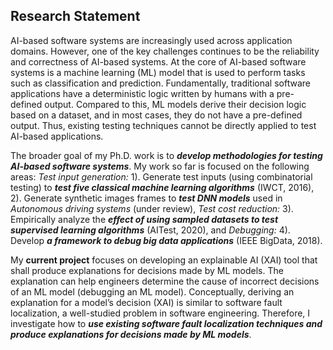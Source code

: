 ## Research Statement
  AI-based software systems are increasingly used across application domains. However, one of the key challenges continues to be the reliability and correctness of AI-based systems. At the core of AI-based software systems is a machine learning (ML) model that is used to perform tasks such as classification and prediction. Fundamentally, traditional software applications have a deterministic logic written by humans with a pre-defined output. Compared to this, ML models derive their decision logic based on a dataset, and in most cases, they do not have a pre-defined output. Thus, existing testing techniques cannot be directly applied to test AI-based applications. 
  
  The broader goal of my Ph.D. work is to ***develop methodologies for testing AI-based software systems***. My work so far is focused on the following areas: *Test input generation:* 1). Generate test inputs (using combinatorial testing) to ***test five classical machine learning algorithms*** (IWCT, 2016), 2). Generate synthetic images frames to ***test DNN models*** used in *Autonomous driving systems* (under review), *Test cost reduction:* 3). Empirically analyze the ***effect of using sampled datasets to test supervised learning algorithms*** (AITest, 2020), and *Debugging:* 4). Develop ***a framework to debug big data applications*** (IEEE BigData, 2018). 
  
  My **current project** focuses on developing an explainable AI (XAI) tool that shall produce explanations for decisions made by ML models. The explanation can help engineers determine the cause of incorrect decisions of an ML model (debugging an ML model). Conceptually, deriving an explanation for a model’s decision (XAI) is similar to software fault localization, a well-studied problem in software engineering.  Therefore, I investigate how to ***use existing software fault localization techniques and produce explanations for decisions made by ML models***.

